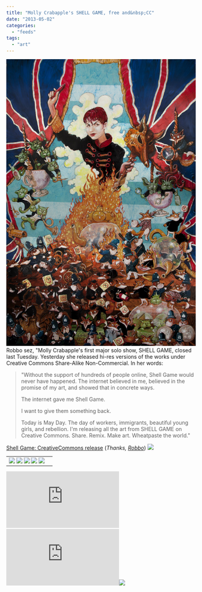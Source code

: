 ```yaml
---
title: "Molly Crabapple's SHELL GAME, free and&nbsp;CC"
date: "2013-05-02"
categories: 
  - "feeds"
tags: 
  - "art"
---
```


![](images/england_small.jpg)  
Robbo sez, "Molly Crabapple's first major solo show, SHELL GAME, closed last Tuesday. Yesterday she released hi-res versions of the works under Creative Commons Share-Alike Non-Commercial. In her words:

> "Without the support of hundreds of people online, Shell Game would never have happened. The internet believed in me, believed in the promise of my art, and showed that in concrete ways.
> 
> The internet gave me Shell Game.
> 
> I want to give them something back.
> 
> Today is May Day. The day of workers, immigrants, beautiful young girls, and rebellion. I'm releasing all the art from SHELL GAME on Creative Commons. Share. Remix. Make art. Wheatpaste the world."

[Shell Game: CreativeCommons release](http://mollycrabapple.com/2013/05/01/shell-game-hi-res/) (_Thanks, [Robbo](http://www.robbomills.net/)_) ![](images/mf.gif)

<table border="0"><tbody><tr><td valign="middle"><a href="http://share.feedsportal.com/share/twitter/?u=http%3A%2F%2Fboingboing.net%2F2013%2F05%2F02%2Fmolly-crabapples-shell-game.html&amp;t=Molly+Crabapple%27s+SHELL+GAME%2C+free+and%C2%A0CC"><img src="images/twitter.png" border="0"></a>&nbsp;<a href="http://share.feedsportal.com/share/facebook/?u=http%3A%2F%2Fboingboing.net%2F2013%2F05%2F02%2Fmolly-crabapples-shell-game.html&amp;t=Molly+Crabapple%27s+SHELL+GAME%2C+free+and%C2%A0CC"><img src="images/facebook.png" border="0"></a>&nbsp;<a href="http://share.feedsportal.com/share/linkedin/?u=http%3A%2F%2Fboingboing.net%2F2013%2F05%2F02%2Fmolly-crabapples-shell-game.html&amp;t=Molly+Crabapple%27s+SHELL+GAME%2C+free+and%C2%A0CC"><img src="images/linkedin.png" border="0"></a>&nbsp;<a href="http://share.feedsportal.com/share/gplus/?u=http%3A%2F%2Fboingboing.net%2F2013%2F05%2F02%2Fmolly-crabapples-shell-game.html&amp;t=Molly+Crabapple%27s+SHELL+GAME%2C+free+and%C2%A0CC"><img src="images/googleplus.png" border="0"></a>&nbsp;<a href="http://share.feedsportal.com/share/email/?u=http%3A%2F%2Fboingboing.net%2F2013%2F05%2F02%2Fmolly-crabapples-shell-game.html&amp;t=Molly+Crabapple%27s+SHELL+GAME%2C+free+and%C2%A0CC"><img src="images/email.png" border="0"></a></td><td valign="middle"></td></tr></tbody></table>

  
  
[![](http://da.feedsportal.com/r/164876560391/u/49/f/653965/c/35208/s/2b718a3f/kg/342/a2.img)](http://da.feedsportal.com/r/164876560391/u/49/f/653965/c/35208/s/2b718a3f/kg/342/a2.htm)![](http://pi.feedsportal.com/r/164876560391/u/49/f/653965/c/35208/s/2b718a3f/kg/342/a2t.img)![](http://feeds.feedburner.com/~r/boingboing/iBag/~4/Gt4yeyvnNCo)
